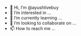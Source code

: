 - 👋 Hi, I’m @ayushlivebuy
- 👀 I’m interested in ...
- 🌱 I’m currently learning ...
- 💞️ I’m looking to collaborate on ...
- 📫 How to reach me ...

<!---
ayushlivebuy/ayushlivebuy is a ✨ special ✨ repository because its `README.md` (this file) appears on your GitHub profile.
You can click the Preview link to take a look at your changes.
--->
